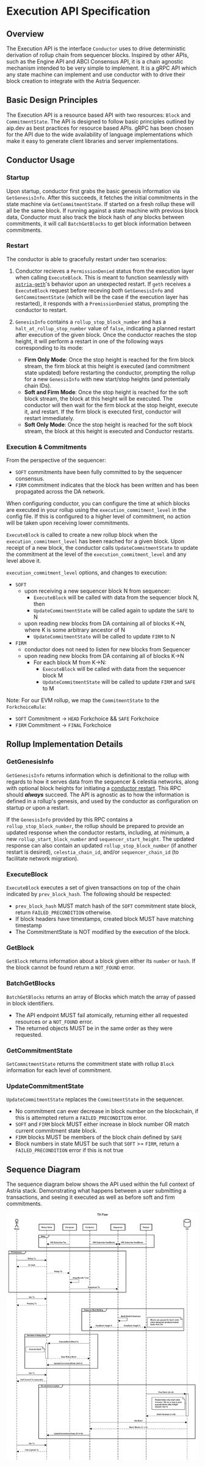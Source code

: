 # Execution API Specification

## Overview

The Execution API is the interface `Conductor` uses to drive deterministic
derivation of rollup chain from sequencer blocks. Inspired by other APIs, such
as the Engine API and ABCI Consensus API, it is a chain agnostic mechanism
intended to be very simple to implement. It is a gRPC API which any state
machine can implement and use conductor with to drive their block creation to
integrate with the Astria Sequencer.

## Basic Design Principles

The Execution API is a resource based API with two resources: `Block` and
`CommitmentState`. The API is designed to follow basic principles outlined by
aip.dev as best practices for resource based APIs. gRPC has been chosen for the
API due to the wide availability of language implementations which make it easy
to generate client libraries and server implementations.  

## Conductor Usage

### Startup

Upon startup, conductor first grabs the basic genesis information via
`GetGenesisInfo`. After this succeeds, it  fetches the initial commitments in
the state machine via `GetCommitmentState`. If started on a fresh rollup
these will all be the same block. If running against a state machine with
previous block data, Conductor must also track the block hash of any blocks
between commitments, it will call `BatchGetBlocks` to get block information
between commitments.

### Restart

The conductor is able to gracefully restart under two scenarios:

1. Conductor recieves a `PermissionDenied` status from the execution layer when
calling `ExecuteBlock`. This is meant to function seamlessly with [`astria-geth`](https://github.com/astriaorg/astria-geth)'s
behavior upon an unexpected restart. If `geth` receives a `ExecuteBlock` request
before receving *both* `GetGenesisInfo` and `GetCommitmentState` (which will be
the case if the execution layer has restarted), it responds with a `PremissionDenied`
status, prompting the conductor to restart.
2. `GenesisInfo` contains a `rollup_stop_block_number` and has a `halt_at_rollup_stop_number`
value of `false`, indicating a planned restart after execution of the given block.
Once the conductor reaches the stop height, it will perform a restart in one of the
following ways corresponding to its mode:

    - **Firm Only Mode**: Once the stop height is reached for the firm block stream,
    the firm block at this height is executed (and commitment state updated) before
    restarting the conductor, prompting the rollup for a new `GenesisInfo` with
    new start/stop heights (and potentially chain IDs).
    - **Soft and Firm Mode**: Once the stop height is reached for the soft block
    stream, the block at this height will be executed. The conductor will then wait
    for the firm block at the stop height, execute it, and restart. If the firm
    block is executed first, conductor will restart immediately.
    - **Soft Only Mode**: Once the stop height is reached for the soft block stream,
    the block at this height is executed and Conductor restarts.

### Execution & Commitments

From the perspective of the sequencer:

- `SOFT` commitments have been fully committed to by the sequencer consensus.
- `FIRM` commitment indicates that the block has been written and has been
  propagated across the DA network.

When configuring conductor, you can configure the time at which blocks are
executed in your rollup using the `execution_commitment_level` in the config
file. If this is configured to a higher level of commitment, no action will be
taken upon receiving lower commitments.

`ExecuteBlock` is called to create a new rollup block when the
`execution_commitment_level` has been reached for a given block. Upon receipt of
a new block, the conductor calls `UpdateCommitmentState` to update the
commitment at the level of the `execution_commitment_level` and any level above
it.

`execution_commitment_level` options, and changes to execution:

- `SOFT`
  - upon receiving a new sequencer block N from sequencer:
    - `ExecuteBlock` will be called with data from the sequencer block N, then
    - `UpdateCommitmentState` will be called again to update the `SAFE` to N
  - upon reading new blocks from DA containing all of blocks K->N, where K is
    some arbitrary ancestor of N
    - `UpdateCommitmentState` will be called to update `FIRM` to N
- `FIRM`
  - conductor does not need to listen for new blocks from Sequencer
  - upon reading new blocks from DA containing all of blocks K->N
    - For each block M from K->N:
      - `ExecuteBlock` will be called with data from the sequencer block M
      - `UpdateCommitmentState` will be called to update `FIRM` and `SAFE` to M

Note: For our EVM rollup, we map the `CommitmentState` to the `ForkchoiceRule`:

- `SOFT` Commitment -> `HEAD` Forkchoice && `SAFE` Forkchoice
- `FIRM` Commitment -> `FINAL` Forkchoice

## Rollup Implementation Details

### GetGenesisInfo

`GetGenesisInfo` returns information which is definitional to the rollup with
regards to how it serves data from the sequencer & celestia networks, along with
optional block heights for initiating a [conductor restart](#restart). This RPC
should ***always*** succeed. The API is agnostic as to how the information is defined
in a rollup's genesis, and used by the conductor as configuration on startup *or*
upon a restart.

If the `GenesisInfo` provided by this RPC contains a `rollup_stop_block_number`,
the rollup should be prepared to provide an updated response when the conductor
restarts, including, at minimum, a new `rollup_start_block_number` and `sequencer_start_height`.
The updated response can also contain an updated `rollup_stop_block_number` (if
another restart is desired), `celestia_chain_id`, and/or `sequencer_chain_id`
(to facilitate network migration).

### ExecuteBlock

`ExecuteBlock` executes a set of given transactions on top of the chain
indicated by `prev_block_hash`. The following should be respected:

- `prev_block_hash` MUST match hash of the `SOFT` commitment state block, return
  `FAILED_PRECONDITION` otherwise.
- If block headers have timestamps, created block MUST have matching timestamp
- The CommitmentState is NOT modified by the execution of the block.

### GetBlock

`GetBlock` returns information about a block given either its `number` or
`hash`. If the block cannot be found return a `NOT_FOUND` error.

### BatchGetBlocks

`BatchGetBlocks` returns an array of Blocks which match the array of passed in
block identifiers.

- The API endpoint MUST fail atomically, returning either all requested resources
  or a `NOT_FOUND` error.
- The returned objects MUST be in the same order as they were requested.

### GetCommitmentState

`GetCommitmentState` returns the commitment state with rollup `Block` information
for each level of commitment.

### UpdateCommitmentState

`UpdateCommitmentState` replaces the `CommitmentState` in the sequencer.

- No commitment can ever decrease in block number on the blockchain, if this is
  attempted return a `FAILED_PRECONDITION` error.
- `SOFT` and `FIRM` block MUST either increase in block number OR match current
  commitment state block.
- `FIRM` blocks MUST be members of the block chain defined by `SAFE`
- Block numbers in state MUST be such that  `SOFT` >= `FIRM`, return a
  `FAILED_PRECONDITION` error if this is not true

## Sequence Diagram

The sequence diagram below shows the API used within the full context of Astria
stack. Demonstrating what happens between a user submitting a transactions, and
seeing it executed as well as before soft and firm commitments.

![image](assets/execution_api_sequence.png)
